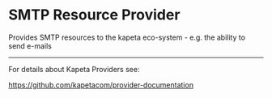 # SMTP Resource Provider
Provides SMTP resources to the kapeta eco-system - e.g. the ability to send e-mails

---
For details about Kapeta Providers see:

https://github.com/kapetacom/provider-documentation

